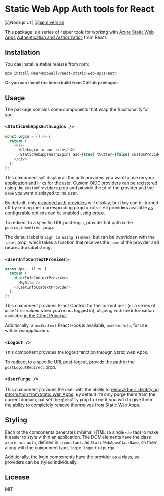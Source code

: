 # Static Web App Auth tools for React

![Node.js CI](https://github.com/aaronpowell/react-static-web-apps-auth/workflows/Node.js%20CI/badge.svg) | [![npm version](https://img.shields.io/npm/v/@aaronpowell/react-static-web-apps-auth)](https://npmjs.org/package/@aaronpowell/react-static-web-apps-auth)

This package is a series of helper tools for working with [Azure Static Web Apps](https://docs.microsoft.com/azure/static-web-apps/?WT.mc_id=javascript-12079-aapowell) [Authentication and Authorization](https://docs.microsoft.com/azure/static-web-apps/authentication-authorization?WT.mc_id=javascript-12079-aapowell) from React.

## Installation

You can install a stable release from npm:

```bash
npm install @aaronpowell/react-static-web-apps-auth
```

Or you can install the latest build from GitHub packages.

## Usage

The package contains some components that wrap the functionality for you.

### `<StaticWebAppsAuthLogins />`

```typescript
const Login = () => {
  return (
    <div>
      <h2>Login to our site</h2>
      <StaticWebAppsAuthLogins aad={true} twitter={false} customProviders={[ id: "okta", name: "Okta" ]} />
    </div>
  );
};
```

This component will display all the auth providers you want to use on your application and links for the user. Custom OIDC providers can be registered using the `customProviders` prop and provide the `id` of the provider and the `name` you want displayed to the user.

By default, only [managed auth providers](https://docs.microsoft.com/azure/static-web-apps/authentication-authorization?WT.mc_id=javascript-12079-aapowell) will display, but they can be turned off by setting their corresponding prop to `false`. All providers available [as configurable options](https://docs.microsoft.com/azure/static-web-apps/authentication-custom?tabs=aad&WT.mc_id=javascript-12079-aapowell) can be enabled using props.

To redirect to a specific URL post-login, provide that path in the `postLoginRedirect` prop.

The default label is `Sign in using ${name}`, but can be overridden with the `label` prop, which takes a function that receives the `name` of the provider and returns the label string.

### `<UserInfoContextProvider>`

```typescript
const App = () => {
  return (
    <UserInfoContextProvider>
      <MySite />
    </UserInfoContextProvider>
  );
};
```

This component provides React Context for the current user (or a series of `undefined` values when you're not logged in), aligning with the information available [in the Client Principal](https://docs.microsoft.com/azure/static-web-apps/user-information?tabs=javascript#client-principal-data&WT.mc_id=javascript-12079-aapowell).

Additionally, a `useContext` React Hook is available, `useUserInfo`, for use within the application.

### `<Logout />`

This component provides the logout function through Static Web Apps.

To redirect to a specific URL post-logout, provide the path in the `postLogoutRedirect` prop.

### `<UserPurge />`

This component provides the user with the ability to [remove their identifying information from Static Web Apps](https://docs.microsoft.com/azure/static-web-apps/authentication-authorization?WT.mc_id=javascript-12079-aapowell#remove-personal-identifying-information). By default it'll only purge them from the current domain, but set the `globally` prop to `true` if you with to give them the ability to completely remove themselves from Static Web Apps.

## Styling

Each of the components generates minimal HTML (a single `<a>` tag) to make it easier to style within an application. The DOM elements have the class `azure-swa-auth`, defined in `./constants` as `StaticWebAppsClassName`, on them, along with the component type, `login`, `logout` or `purge`.

Additionally, the login components have the provider as a class, so providers can be styled individually.

## License

MIT
